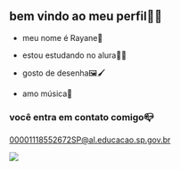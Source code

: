 ## bem vindo ao meu perfil🧚‍♀️

- meu nome é Rayane🌻

- estou estudando no alura👩‍🎓

- gosto de desenha🖼️🖌️

- amo música🎵
### você entra  em contato comigo📪

00001118552672SP@al.educacao.sp.gov.br

![](https://media1.tenor.com/m/3R5YWJKZz7EAAAAd/eunwoo-cha.gif)
